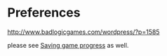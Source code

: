 # Preferences #

http://www.badlogicgames.com/wordpress/?p=1585

please see [Saving game progress](SaveGameProgress.md) as well.